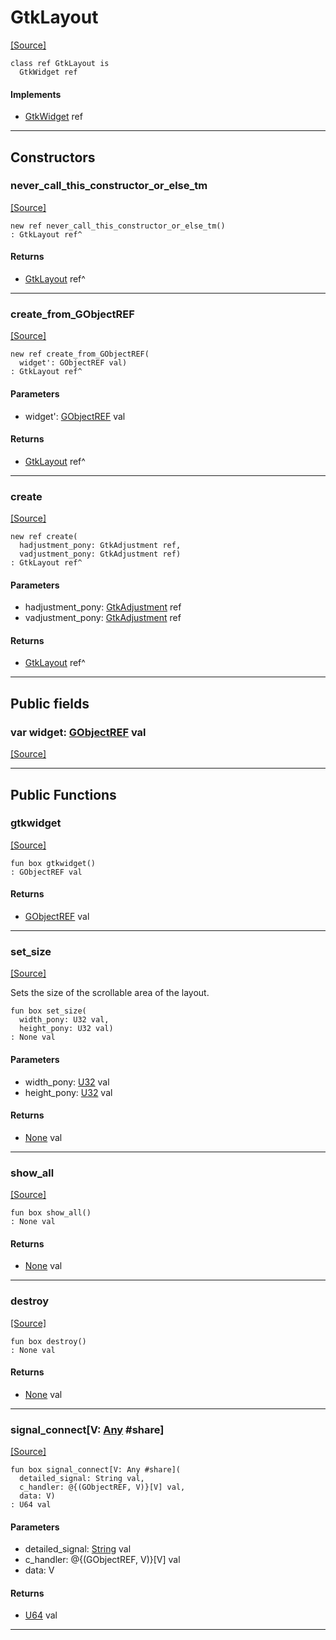 # GtkLayout
<span class="source-link">[[Source]](src/gtk3/GtkLayout.md#L6)</span>
```pony
class ref GtkLayout is
  GtkWidget ref
```

#### Implements

* [GtkWidget](gtk3-GtkWidget.md) ref

---

## Constructors

### never_call_this_constructor_or_else_tm
<span class="source-link">[[Source]](src/gtk3/GtkLayout.md#L10)</span>


```pony
new ref never_call_this_constructor_or_else_tm()
: GtkLayout ref^
```

#### Returns

* [GtkLayout](gtk3-GtkLayout.md) ref^

---

### create_from_GObjectREF
<span class="source-link">[[Source]](src/gtk3/GtkLayout.md#L13)</span>


```pony
new ref create_from_GObjectREF(
  widget': GObjectREF val)
: GtkLayout ref^
```
#### Parameters

*   widget': [GObjectREF](gtk3-..-gobject-GObjectREF.md) val

#### Returns

* [GtkLayout](gtk3-GtkLayout.md) ref^

---

### create
<span class="source-link">[[Source]](src/gtk3/GtkLayout.md#L17)</span>


```pony
new ref create(
  hadjustment_pony: GtkAdjustment ref,
  vadjustment_pony: GtkAdjustment ref)
: GtkLayout ref^
```
#### Parameters

*   hadjustment_pony: [GtkAdjustment](gtk3-GtkAdjustment.md) ref
*   vadjustment_pony: [GtkAdjustment](gtk3-GtkAdjustment.md) ref

#### Returns

* [GtkLayout](gtk3-GtkLayout.md) ref^

---

## Public fields

### var widget: [GObjectREF](gtk3-..-gobject-GObjectREF.md) val
<span class="source-link">[[Source]](src/gtk3/GtkLayout.md#L7)</span>



---

## Public Functions

### gtkwidget
<span class="source-link">[[Source]](src/gtk3/GtkLayout.md#L9)</span>


```pony
fun box gtkwidget()
: GObjectREF val
```

#### Returns

* [GObjectREF](gtk3-..-gobject-GObjectREF.md) val

---

### set_size
<span class="source-link">[[Source]](src/gtk3/GtkLayout.md#L59)</span>


Sets the size of the scrollable area of the layout.


```pony
fun box set_size(
  width_pony: U32 val,
  height_pony: U32 val)
: None val
```
#### Parameters

*   width_pony: [U32](builtin-U32.md) val
*   height_pony: [U32](builtin-U32.md) val

#### Returns

* [None](builtin-None.md) val

---

### show_all
<span class="source-link">[[Source]](src/gtk3/GtkWidget.md#L4)</span>


```pony
fun box show_all()
: None val
```

#### Returns

* [None](builtin-None.md) val

---

### destroy
<span class="source-link">[[Source]](src/gtk3/GtkWidget.md#L7)</span>


```pony
fun box destroy()
: None val
```

#### Returns

* [None](builtin-None.md) val

---

### signal_connect\[V: [Any](builtin-Any.md) #share\]
<span class="source-link">[[Source]](src/gtk3/GtkWidget.md#L10)</span>


```pony
fun box signal_connect[V: Any #share](
  detailed_signal: String val,
  c_handler: @{(GObjectREF, V)}[V] val,
  data: V)
: U64 val
```
#### Parameters

*   detailed_signal: [String](builtin-String.md) val
*   c_handler: @{(GObjectREF, V)}[V] val
*   data: V

#### Returns

* [U64](builtin-U64.md) val

---

